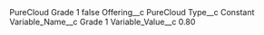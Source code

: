 <?xml version="1.0" encoding="UTF-8"?>
<CustomMetadata xmlns="http://soap.sforce.com/2006/04/metadata" xmlns:xsi="http://www.w3.org/2001/XMLSchema-instance" xmlns:xsd="http://www.w3.org/2001/XMLSchema">
    <label>PureCloud Grade 1</label>
    <protected>false</protected>
    <values>
        <field>Offering__c</field>
        <value xsi:type="xsd:string">PureCloud</value>
    </values>
    <values>
        <field>Type__c</field>
        <value xsi:type="xsd:string">Constant</value>
    </values>
    <values>
        <field>Variable_Name__c</field>
        <value xsi:type="xsd:string">Grade 1</value>
    </values>
    <values>
        <field>Variable_Value__c</field>
        <value xsi:type="xsd:string">0.80</value>
    </values>
</CustomMetadata>
